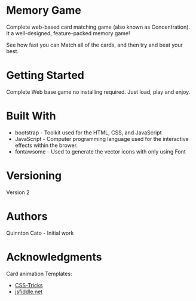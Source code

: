 ﻿# Memory GameComplete web-based card matching game (also known as Concentration). It a well-designed, feature-packed memory game!  See how fast you can Match all of the cards, and then try and beat your best.# Getting StartedComplete Web base game no installing required.  Just load, play and enjoy.# Built With- bootstrap - Toolkit used for the HTML, CSS, and JavaScript- JavaScript - Computer programming language used for the interactive effects within the brower.- fontawsome - Used to generate the vector icons with only using Font # VersioningVersion 2# AuthorsQuinnton Cato - Initial work# AcknowledgmentsCard animation Templates:- [CSS-Tricks](https://css-tricks.com/almanac/properties/a/animation/)- [jsfiddle.net](http://jsfiddle.net/fZ9kM/)